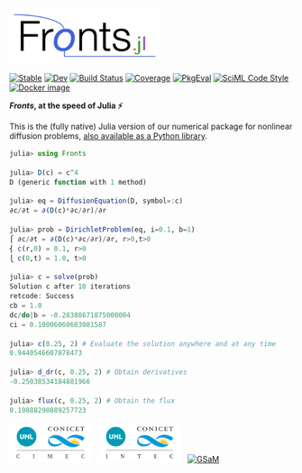 [<img alt="Fronts.jl" src="docs/src/assets/logo.png" height="100">](https://github.com/gerlero/Fronts.jl)

[![Stable](https://img.shields.io/badge/docs-stable-blue.svg)](https://gerlero.github.io/Fronts.jl/stable/)
[![Dev](https://img.shields.io/badge/docs-dev-blue.svg)](https://gerlero.github.io/Fronts.jl/dev/)
[![Build Status](https://github.com/gerlero/Fronts.jl/actions/workflows/CI.yml/badge.svg?branch=main)](https://github.com/gerlero/Fronts.jl/actions/workflows/CI.yml?query=branch%3Amain)
[![Coverage](https://codecov.io/gh/gerlero/Fronts.jl/branch/main/graph/badge.svg)](https://codecov.io/gh/gerlero/Fronts.jl)
[![PkgEval](https://JuliaCI.github.io/NanosoldierReports/pkgeval_badges/F/Fronts.svg)](https://JuliaCI.github.io/NanosoldierReports/pkgeval_badges/F/Fronts.html)
[![SciML Code Style](https://img.shields.io/static/v1?label=code%20style&message=SciML&color=9558b2&labelColor=389826)](https://github.com/SciML/SciMLStyle)
[![Docker image](https://img.shields.io/badge/docker%20image-microfluidica%2Ffronts.jl-0085a0)](https://hub.docker.com/r/microfluidica/fronts.jl)

**_Fronts_, at the speed of Julia ⚡️**

This is the (fully native) Julia version of our numerical package for nonlinear diffusion problems, [also available as a Python library](https://github.com/gerlero/fronts).

```julia
julia> using Fronts

julia> D(c) = c^4
D (generic function with 1 method)

julia> eq = DiffusionEquation(D, symbol=:c)
∂c/∂t = ∂(D(c)*∂c/∂r)/∂r

julia> prob = DirichletProblem(eq, i=0.1, b=1)
⎧ ∂c/∂t = ∂(D(c)*∂c/∂r)/∂r, r>0,t>0
⎨ c(r,0) = 0.1, r>0
⎩ c(0,t) = 1.0, t>0

julia> c = solve(prob)
Solution c after 10 iterations
retcode: Success
cb = 1.0
dc/do|b = -0.28388671875000004
ci = 0.10006060603081587

julia> c(0.25, 2) # Evaluate the solution anywhere and at any time
0.9440546607878473

julia> d_dr(c, 0.25, 2) # Obtain derivatives
-0.25038534184881966

julia> flux(c, 0.25, 2) # Obtain the flux
0.19888290889257723
```

[<img alt="CIMEC (UNL–CONICET)" src="docs/src/assets/CIMEC_CONICET-UNL.png" height=70>](https://cimec.conicet.gov.ar) &nbsp; [<img alt="INTEC (UNL–CONICET)" src="docs/src/assets/INTEC_CONICET-UNL.png" height=70>](https://intec.conicet.gov.ar) &nbsp; [<img alt="GSaM" src="https://microfluidica.ar/img/GSaMLogo.png" height=60>](https://microfluidica.ar)
